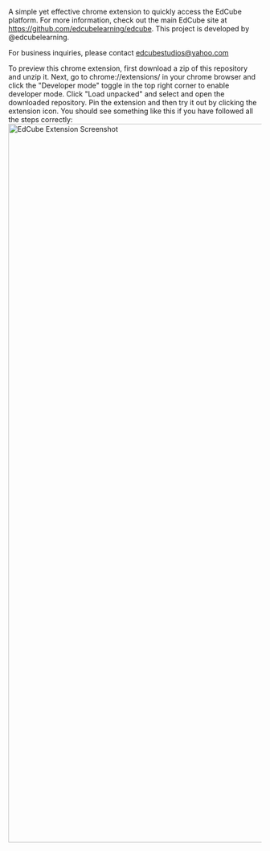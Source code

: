 A simple yet effective chrome extension to quickly access the EdCube platform. For more information, check out the main EdCube site at https://github.com/edcubelearning/edcube. This project is developed by @edcubelearning.

For business inquiries, please contact edcubestudios@yahoo.com

To preview this chrome extension, first download a zip of this repository and unzip it. Next, go to chrome://extensions/ in your chrome browser and click the "Developer mode" toggle in the top right corner to enable developer mode. Click "Load unpacked" and select and open the downloaded repository. Pin the extension and then try it out by clicking the extension icon.
You should see something like this if you have followed all the steps correctly:
<img width="1431" alt="EdCube Extension Screenshot" src="https://github.com/user-attachments/assets/4e93bd2b-be9d-4d69-baf1-93376c4a60c8">
